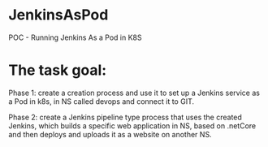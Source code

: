 # JenkinsAsPod
POC - Running Jenkins As a Pod in K8S

# The task goal:
Phase 1:
create a creation process and use it to set up a Jenkins service as a Pod in k8s, 
in NS called devops and connect it to GIT.

Phase 2:
create a Jenkins pipeline type process that uses the created Jenkins,
which builds a specific web application in NS, based on .netCore
and then deploys and uploads it as a website on another NS.

